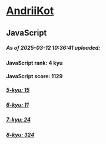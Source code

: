 # [AndriiKot](https://www.codewars.com/users/AndriiKot) 

## JavaScript

##### As of 2025-03-12 10:36:41 uploaded:

#### JavaScript rank: 4 kyu

#### JavaScript score: 1129

##### [5-kyu: 15](https://github.com/AndriiKot/JavaScript__CodeWars/tree/main/kyu-5)

##### [6-kyu: 11](https://github.com/AndriiKot/JavaScript__CodeWars/tree/main/kyu-6)

##### [7-kyu: 24](https://github.com/AndriiKot/JavaScript__CodeWars/tree/main/kyu-7)

##### [8-kyu: 324](https://github.com/AndriiKot/JavaScript__CodeWars/tree/main/kyu-8)

